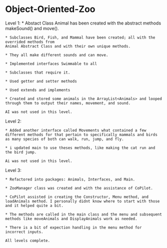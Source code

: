 # Object-Oriented-Zoo

Level 1:
    * Abstact Class Animal has been created with the abstract methods makeSound() and move().

    * Subclasses Bird, Fish, and Mammal have been created; all with the overrided methods from 
    Animal Abstract Class and with their own unique methods.

    * They all make different sounds and can move.

    * Implemented interfaces Swimmable to all 
    
    * Subclasses that require it.
    
    * Used getter and setter methods
    
    * Used extends and implements
    
    * Created and stored some animals in the ArrayList<Animals> and looped through them to output their names, movement, and sound.

    AI was not used in this level.

Level 2:

    * Added another interface called Movements what contained a few different methods for that pertain to specifically mammals and birds as many species of both can walk, run, jump, and fly. 

    * i updated main to use theses methods, like making the cat run and the bird jump.

    Ai was not used in this level.

Level 3:

    * Refactored into packages: Animals, Interfaces, and Main.

    * ZooManager class was created and with the assistance of CoPilot.

    * CoPilot assisted in creating the Constructor, Menu method, and  loadAnimals method. I personally didnt know where to start with those and it helped quite a bit.

    * The methods are called in the main class and the menu and subsequent methods like moveAnimals and DisplayAnimals work as needed.

    * There is a bit of expection handling in the menu method for incorrect inputs.

    All levels complete.